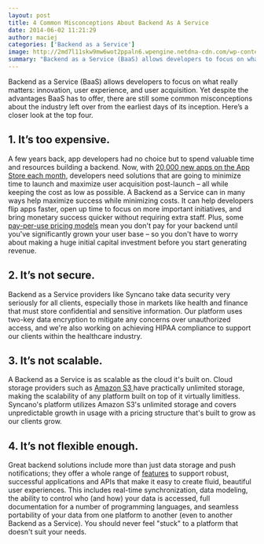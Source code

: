 ```yaml
---
layout: post
title: 4 Common Misconceptions About Backend As A Service
date: 2014-06-02 11:21:29
author: maciej
categories: ['Backend as a Service']
image: http://2md7l11skw9mw6wot2ppaln6.wpengine.netdna-cdn.com/wp-content/uploads/2014/06/11189692736_5ef65679be_b.jpg
summary: "Backend as a Service (BaaS) allows developers to focus on what really matters: innovation, user experience, and user acquisition. Yet despite the advantages BaaS has to offer, there are still some common misconceptions about the industry left over from the earliest days of its inception. Here’s a closer look at the top four."
---
```

<p class="MsoNormal" style="mso-margin-top-alt: auto; mso-margin-bottom-alt: auto;">Backend as a Service (BaaS) allows developers to focus on what really matters: innovation, user experience, and user acquisition. Yet despite the advantages BaaS has to offer, there are still some common misconceptions about the industry left over from the earliest days of its inception. Here’s a closer look at the top four.<!--more--></p>

<h2 class="MsoNormal" style="mso-margin-top-alt: auto; mso-margin-bottom-alt: auto; mso-outline-level: 2;"><b>1. It’s too expensive.</b></h2>
<p class="MsoNormal" style="mso-margin-top-alt: auto; mso-margin-bottom-alt: auto; mso-outline-level: 2;">A few years back, app developers had no choice but to spend valuable time and resources building a backend. Now, with <a href="http://readwrite.com/2013/01/07/apple-app-store-growing-by#awesm=~oGgUBITkZBEIoF" target="_blank">20,000 new apps on the App Store each month</a>, developers need solutions that are going to minimize time to launch and maximize user acquisition post-launch – all while keeping the cost as low as possible. A Backend as a Service can in many ways help maximize success while minimizing costs. It can help developers flip apps faster, open up time to focus on more important initiatives, and bring monetary success quicker without requiring extra staff. Plus, some <a href="http://www.syncano.com/pricing/" target="_blank">pay-per-use pricing models</a> mean you don't pay for your backend until you've significantly grown your user base – so you don't have to worry about making a huge initial capital investment before you start generating revenue.<b></b></p>

<h2 class="MsoNormal" style="mso-margin-top-alt: auto; mso-margin-bottom-alt: auto; mso-outline-level: 2;"><b>2. It’s not secure.</b></h2>
<p class="MsoNormal" style="mso-margin-top-alt: auto; mso-margin-bottom-alt: auto;">Backend as a Service providers like Syncano take data security very seriously for all clients, especially those in markets like health and finance that must store confidential and sensitive information. Our platform uses two-key data encryption to mitigate any concerns over unauthorized access, and we're also working on achieving HIPAA compliance to support our clients within the healthcare industry.</p>

<h2 class="MsoNormal" style="mso-margin-top-alt: auto; mso-margin-bottom-alt: auto; mso-outline-level: 2;"><b>3. It’s not scalable.</b></h2>
<p class="MsoNormal" style="mso-margin-top-alt: auto; mso-margin-bottom-alt: auto;">A Backend as a Service is as scalable as the cloud it's built on. Cloud storage providers such as <a href="http://aws.amazon.com/s3/" target="_blank">Amazon S3 </a>have practically unlimited storage, making the scalability of any platform built on top of it virtually limitless. Syncano's platform utilizes Amazon S3's unlimited storage and covers unpredictable growth in usage with a pricing structure that's built to grow as our clients grow.</p>

<h2 class="MsoNormal" style="mso-margin-top-alt: auto; mso-margin-bottom-alt: auto; mso-outline-level: 2;"><b>4. It’s not flexible enough.</b></h2>
<p class="MsoNormal" style="mso-margin-top-alt: auto; mso-margin-bottom-alt: auto;">Great backend solutions include more than just data storage and push notifications; they offer a whole range of <a href="http://www.syncano.com/features/" target="_blank">features</a> to support robust, successful applications and APIs that make it easy to create fluid, beautiful user experiences. This includes real-time synchronization, data modeling, the ability to control who (and how) your data is accessed, full documentation for a number of programming languages, and seamless portability of your data from one platform to another (even to another Backend as a Service). You should never feel "stuck" to a platform that doesn't suit your needs.</p>